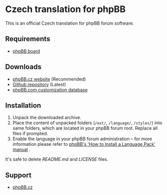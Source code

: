 # Czech translation for phpBB

This is an official Czech translation for phpBB forum software.

## Requirements

* [phpBB board](https://www.phpbb.com/)

## Downloads

* [phpBB.cz website](https://www.phpbb.cz/stahnout) (Recommended)
* [Github repository](https://github.com/R3gi/phpbb-cz/releases) (Latest)
* [phpBB.com customization database](https://www.phpbb.com/customise/db/translation/czech/)

## Installation

1. Unpack the downloaded archive.
2. Place the content of unpacked folders (`/ext/`, `/language/`, `/styles/`) into same folders, which are located in
   your phpBB forum root. Replace all files if prompted.
3. Enable the language in your phpBB forum administration – for more information please refer
   to [phpBB's 'How to Install a Language Pack' manual](https://www.phpbb.com/support/docs/en/3.3/kb/article/how-to-install-a-language-pack/)
   .

It's safe to delete _README.md_ and _LICENSE_ files.

## Support

* [phpBB.cz](https://www.phpbb.cz)
